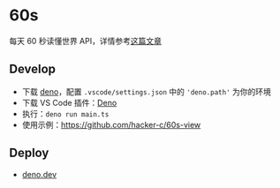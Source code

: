 # 60s

每天 60 秒读懂世界 API，详情参考[这篇文章](https://viki.moe/60s/)

## Develop

- 下载 [deno](https://deno.land/manual@v1.28.3/getting_started/installation)，配置 `.vscode/settings.json` 中的 `'deno.path'` 为你的环境
- 下载 VS Code 插件：[Deno](https://marketplace.visualstudio.com/items?itemName=denoland.vscode-deno)
- 执行：`deno run main.ts`
- 使用示例：https://github.com/hacker-c/60s-view

## Deploy

- [deno.dev](https://deno.dev)